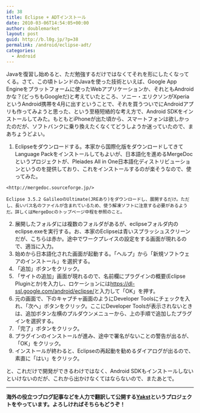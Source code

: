 ```yaml
---
id: 38
title: Eclipse + ADTインストール
date: 2010-03-06T14:54:05+00:00
author: doublemarket
layout: post
guid: http://b.l0g.jp/?p=38
permalink: /android/eclipse-adt/
categories:
  - Android
---
```


Javaを復習し始めると、ただ勉強するだけではなくてそれを形にしたくなってくる。さて、この頃トレンドのJavaを使った技術といえば、Google App Engineをプラットフォームに使ったWebアプリケーションか、それともAndroidかな？(どっちもGoogleだ)と考えていたところ、ソニー・エリクソンがXperiaというAndroid携帯を4月に出すということで、それを買うついでにAndroidアプリも作ってみようと思った、という至極短絡的な考え方で、Android SDKをインストールしてみた。もともとiPhoneが出た頃から、スマートフォンは欲しかったのだが、ソフトバンクに乗り換えたくなくてどうしようか迷っていたので、まあちょうどよい。

  1. Eclipseをダウンロードする。本家から国際化版をダウンロードしてきてLanguage Packをインストールしてもよいが、日本語化を進めるMergeDocというプロジェクトが、Pleiades All in One日本語化ディストリビューションというのを提供しており、これをインストールするのが楽そうなので、使ってみた。 
  
    <http://mergedoc.sourceforge.jp/>
  
    Eclipse 3.5.2 GalileoのUltimate(JREあり)をダウンロードし、展開するだけ。ただし、長いパス名のファイルが含まれているため、使う解凍ソフトに注意する必要があるようだ。詳しくはMergeDocのトップページ中程を参照のこと。
  2. 展開したフォルダには複数のフォルダがあるが、eclipseフォルダ内のeclipse.exeを実行する。お、本家のEclipseは青いスプラッシュスクリーンだが、こちらは赤か。途中でワークプレイスの設定をする画面が現れるので、適当に入力。
  3. 始めから日本語化された画面が起動する。「ヘルプ」から「新規ソフトウェアのインストール」を選択する。
  4. 「追加」ボタンをクリック。
  5. 「サイトの追加」画面が現れるので、名前欄にプラグインの概要(Eclipse Pluginとか)を入力し、ロケーションには<https://dl-ssl.google.com/android/eclipse/>と入力して「OK」を押す。
  6. 元の画面で、下のキャプチャ画面のようにDeveloper Toolsにチェックを入れ、「次へ」ボタンをクリック。ここにDeveloper Toolsが表示されないときは、追加ボタン左横のプルダウンメニューから、上の手順で追加したプラグインを選択する。
  7. 「完了」ボタンをクリック。
  8. プラグインのインストールが進み、途中で署名がないことの警告が出るが、「OK」をクリック。
  9. インストールが終わると、Eclipseの再起動を勧めるダイアログが出るので、素直に「はい」をクリック。

と、これだけで開発ができるわけではなく、Android SDKもインストールしないといけないのだが、これから出かけなくてはならないので、またあとで。

* * *

**海外の役立つブログ記事などを人力で翻訳して公開する[Yakst](https://yakst.com/ja)というプロジェクトをやっています。よろしければそちらもどうぞ！**
